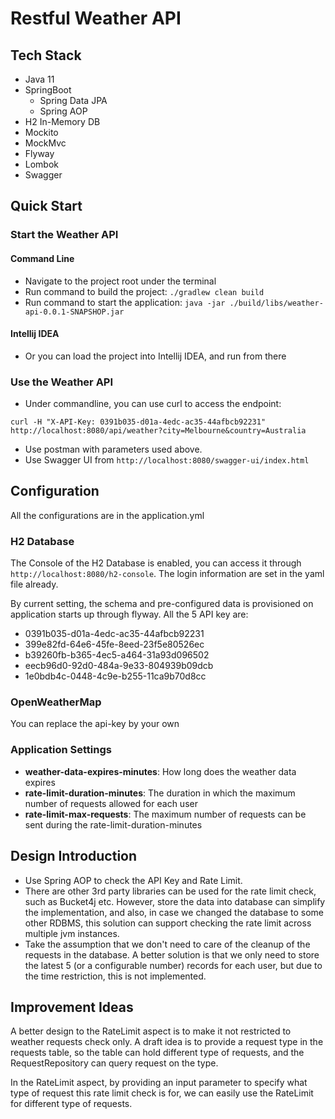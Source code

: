 # Restful Weather API

## Tech Stack

* Java 11
* SpringBoot
    * Spring Data JPA
    * Spring AOP
* H2 In-Memory DB
* Mockito
* MockMvc
* Flyway
* Lombok
* Swagger

## Quick Start

### Start the Weather API

#### Command Line

* Navigate to the project root under the terminal
* Run command to build the project:
  `./gradlew clean build`
* Run command to start the application:
  `java -jar ./build/libs/weather-api-0.0.1-SNAPSHOP.jar`

#### Intellij IDEA

* Or you can load the project into Intellij IDEA, and run from there

### Use the Weather API

* Under commandline, you can use curl to access the endpoint:

`curl -H "X-API-Key: 0391b035-d01a-4edc-ac35-44afbcb92231"  http://localhost:8080/api/weather?city=Melbourne&country=Australia`

* Use postman with parameters used above.
* Use Swagger UI from `http://localhost:8080/swagger-ui/index.html`

## Configuration

All the configurations are in the application.yml

### H2 Database

The Console of the H2 Database is enabled, you can access it through `http://localhost:8080/h2-console`. The login
information are set in the yaml file already.

By current setting, the schema and pre-configured data is provisioned on application starts up through flyway. All the 5
API key are:

- 0391b035-d01a-4edc-ac35-44afbcb92231
- 399e82fd-64e6-45fe-8eed-23f5e80526ec
- b39260fb-b365-4ec5-a464-31a93d096502
- eecb96d0-92d0-484a-9e33-804939b09dcb
- 1e0bdb4c-0448-4c9e-b255-11ca9b70d8cc

### OpenWeatherMap

You can replace the api-key by your own

### Application Settings

- __weather-data-expires-minutes__: How long does the weather data expires
- __rate-limit-duration-minutes__: The duration in which the maximum number of requests allowed for each user
- __rate-limit-max-requests__: The maximum number of requests can be sent during the rate-limit-duration-minutes

## Design Introduction

* Use Spring AOP to check the API Key and Rate Limit.
* There are other 3rd party libraries can be used for the rate limit check, such as Bucket4j etc. However, store the
  data into database can simplify the implementation, and also, in case we changed the database to some other RDBMS,
  this solution can support checking the rate limit across multiple jvm instances.
* Take the assumption that we don't need to care of the cleanup of the requests in the database. A better solution is
  that we only need to store the latest 5 (or a configurable number) records for each user, but due to the time
  restriction, this is not implemented.

## Improvement Ideas

A better design to the RateLimit aspect is to make it not restricted to weather requests check only. A draft idea is to
provide a request type in the requests table, so the table can hold different type of requests, and the
RequestRepository can query request on the type.

In the RateLimit aspect, by providing an input parameter to specify what type of request this rate limit check is for,
we can easily use the RateLimit for different type of requests.
